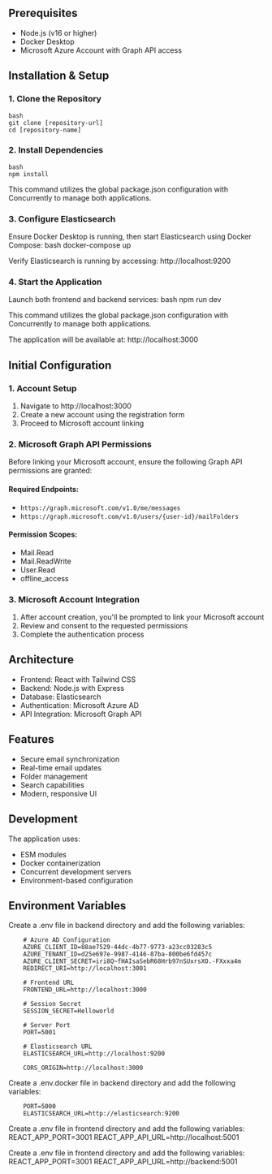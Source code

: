 

## Prerequisites

- Node.js (v16 or higher)
- Docker Desktop
- Microsoft Azure Account with Graph API access

## Installation & Setup

### 1. Clone the Repository

    bash
    git clone [repository-url]
    cd [repository-name]

### 2. Install Dependencies

    bash
    npm install


This command utilizes the global package.json configuration with Concurrently to manage both applications.

### 3. Configure Elasticsearch

Ensure Docker Desktop is running, then start Elasticsearch using Docker Compose:
   bash
   docker-compose up


Verify Elasticsearch is running by accessing: http://localhost:9200

### 4. Start the Application

Launch both frontend and backend services:
    bash
    npm run dev

This command utilizes the global package.json configuration with Concurrently to manage both applications.


The application will be available at: http://localhost:3000

## Initial Configuration

### 1. Account Setup

1. Navigate to http://localhost:3000
2. Create a new account using the registration form
3. Proceed to Microsoft account linking

### 2. Microsoft Graph API Permissions

Before linking your Microsoft account, ensure the following Graph API permissions are granted:

#### Required Endpoints:
- `https://graph.microsoft.com/v1.0/me/messages`
- `https://graph.microsoft.com/v1.0/users/{user-id}/mailFolders`

#### Permission Scopes:
- Mail.Read
- Mail.ReadWrite
- User.Read
- offline_access

### 3. Microsoft Account Integration

1. After account creation, you'll be prompted to link your Microsoft account
2. Review and consent to the requested permissions
3. Complete the authentication process

## Architecture

- Frontend: React with Tailwind CSS
- Backend: Node.js with Express
- Database: Elasticsearch
- Authentication: Microsoft Azure AD
- API Integration: Microsoft Graph API

## Features

- Secure email synchronization
- Real-time email updates
- Folder management
- Search capabilities
- Modern, responsive UI

## Development

The application uses:
- ESM modules
- Docker containerization
- Concurrent development servers
- Environment-based configuration

## Environment Variables



 Create a .env file in backend directory and add the following variables:
 
        # Azure AD Configuration
        AZURE_CLIENT_ID=88ae7529-44dc-4b77-9773-a23cc03283c5
        AZURE_TENANT_ID=d25e697e-9987-4146-87ba-800be6fd457c
        AZURE_CLIENT_SECRET=iri8Q~fHAIsaSebR68Hrb97nSUxrsXO.-FXxxa4m
        REDIRECT_URI=http://localhost:3001

        # Frontend URL
        FRONTEND_URL=http://localhost:3000

        # Session Secret
        SESSION_SECRET=Helloworld

        # Server Port
        PORT=5001

        # Elasticsearch URL
        ELASTICSEARCH_URL=http://localhost:9200

        CORS_ORIGIN=http://localhost:3000


 Create a .env.docker file in backend directory and add the following variables:
 
        PORT=5000
        ELASTICSEARCH_URL=http://elasticsearch:9200 




 Create a .env file in frontend directory and add the following variables:
        REACT_APP_PORT=3001
        REACT_APP_API_URL=http://localhost:5001 


 Create a .env file in frontend directory and add the following variables:
        REACT_APP_PORT=3001
        REACT_APP_API_URL=http://backend:5001 
    

